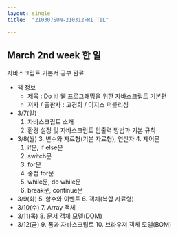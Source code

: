 ```yaml
---
layout: single
title:  "210307SUN-210312FRI TIL"

---
```


## March 2nd week 한 일

자바스크립트 기본서 공부 완료

- 책 정보
  - 제목 : Do it! 웹 프로그래밍을 위한 자바스크립트 기본편
  - 저자 / 출판사 : 고경희 / 이지스 퍼블리싱
- 3/7(일)
  1. 자바스크립트 소개
  2. 환경 설정 및 자바스크립트 입출력 방법과 기본 규칙
- 3/8(월)
  3. 변수와 자료형(기본 자료형), 연산자
  4. 제어문
     1. if문, if else문
     2. switch문
     3. for문
     4. 중첩 for문
     5. while문, do while문
     6. break문, continue문
- 3/9(화)
  5. 함수와 이벤트
  6. 객체(복합 자료형)
- 3/10(수)
  7. Array 객체
- 3/11(목)
  8. 문서 객체 모델(DOM)
- 3/12(금)
  9. 폼과 자바스크립트
  10. 브라우저 객체 모델(BOM)
